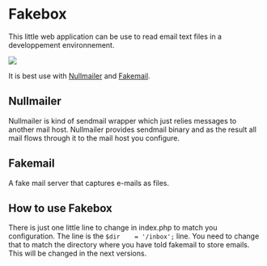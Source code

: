 Fakebox
=======

This little web application can be use to read email text files in a developpement environnement.

[![](http://i.haza.fr/dm/V1OC/Fakebox_2013-12-24_17-43-29.png)](http://i.haza.fr/di/V1OC/Fakebox_2013-12-24_17-43-29.png)

It is best use with [Nullmailer](http://untroubled.org/nullmailer/) and [Fakemail](http://www.lastcraft.com/fakemail.php).

## Nullmailer

Nullmailer is kind of sendmail wrapper which just relies messages to another mail host. Nullmailer provides sendmail binary and as the result all mail flows through it to the mail host you configure.

## Fakemail

A fake mail server that captures e-mails as files.

## How to use Fakebox

There is just one little line to change in index.php to match you configuration. The line is the ``$dir    = '/inbox';`` line. You need to change that to match the directory where you have told fakemail to store emails.
This will be changed in the next versions.

